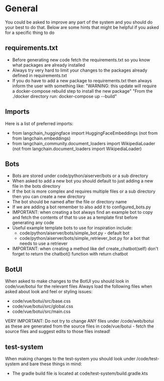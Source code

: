 # General

You could be asked to improve any part of the system and you should do your best to do that.
Below are some hints that might be helpful if you asked for a specific thing to do

## requirements.txt
* Before generating new code fetch the requirements.txt so you know what packages are already installed
* Always try very hard to limit your changes to the packages already defined in requirements.txt
* If you do have to add a new package to requirements.txt then always inform the user with something like:
"WARNING: this update will require a docker-compose rebuild step to install the new package"
"From the ./docker directory run: docker-compose up --build"

## Imports
Here is a list of preferred imports:

* from langchain_huggingface import HuggingFaceEmbeddings (not from from langchain.embeddings)
* from langchain_community.document_loaders import WikipediaLoader (not from langchain.document_loaders import WikipediaLoader)

## Bots

* Bots are stored under code/python/aiserver/bots or a sub directory
* When asked to add a new bot you should default to just adding a new file in the bots directory
* If the bot is more complex and requires multiple files or a sub directory then you can create a new directory
* The bot should be named after the file or directory name
* If we are adding a bot remember to also add it to configured_bots.py
* IMPORTANT: when creating a bot always find an example bot to copy and fetch the contents of that to use as a template first before generating any code 
* Useful example template bots to use for inspiration include:
  * code/python/aiserver/bots/simple_bot.py - default bot
  * code/python/aiserver/bots/simple_retriever_bot.py for a bot that needs to use a retriever
* IMPORTANT: when creating a method like def create_chatbot(self) don't forget to return the chatbot() function with return chatbot

## BotUI
When asked to make changes to the BotUI you should look in code/vue/botui for the relevant files
Always load the following files when asked about look and feel or styling issues:
* code/vue/botui/src/base.css
* code/vue/botui/src/global.css
* code/vue/botui/src/main.css

VERY IMPORTANT: Do not try to change ANY files under /code/web/botui as these are generated from the source files in code/vue/botui - fetch the source files and suggest edits to those files instead!

## test-system
When making changes to the test-system you should look under /code/test-system and bare these things in mind:
* The gradle build file is located at code/test-system/build.gradle.kts